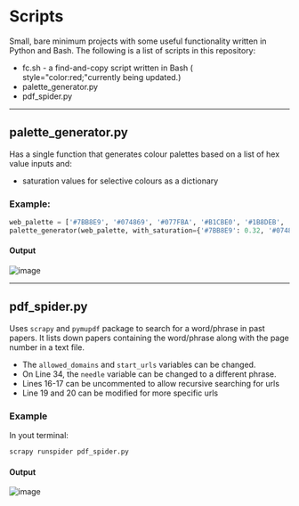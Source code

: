# Scripts
Small, bare minimum projects with some useful functionality written in Python and Bash. The following is a list of scripts in this repository:
- fc.sh - a find-and-copy script written in Bash (<span> style="color:red;"currently being updated.</span>)
- palette_generator.py
- pdf_spider.py
---
## palette_generator.py 
Has a single function that generates colour palettes based on a list of hex value inputs and:
- saturation values for selective colours as a dictionary 
### Example:
```python 
web_palette = ['#7BB8E9', '#074869', '#077FBA', '#B1CBE0', '#1B8DEB', '#9B9898', '#000000']
palette_generator(web_palette, with_saturation={'#7BB8E9': 0.32, '#074869': 0.54, '#1B8DEB': 0.16, '#9B9898': 0.7})
```
#### Output
![image](https://github.com/user-attachments/assets/23bd6174-890a-488d-bc8c-c810e25fe928)

--- 

## pdf_spider.py
Uses ```scrapy``` and ```pymupdf``` package to search for a word/phrase in past papers. It lists down papers containing the word/phrase along with the page number in a text file. 

- The ```allowed_domains``` and ```start_urls``` variables can be changed. 
- On Line 34, the ```needle``` variable can be changed to a different phrase. 
- Lines 16-17 can be uncommented to allow recursive searching for urls
- Line 19 and 20 can be modified for more specific urls

### Example
In yout terminal:
```python
scrapy runspider pdf_spider.py
```
#### Output
![image](https://github.com/user-attachments/assets/d16fdeba-57f8-41f9-a45a-eebc99fc8150)


